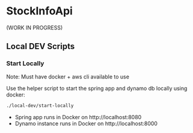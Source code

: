 # StockInfoApi
(WORK IN PROGRESS)

## Local DEV Scripts
### Start Locally

Note: Must have docker + aws cli available to use 

Use the helper script to start the spring app and dynamo db locally using docker:

```bash
./local-dev/start-locally
```

* Spring app runs in Docker on http://localhost:8080
* Dynamo instance runs in Docker on http://localhost:8000
